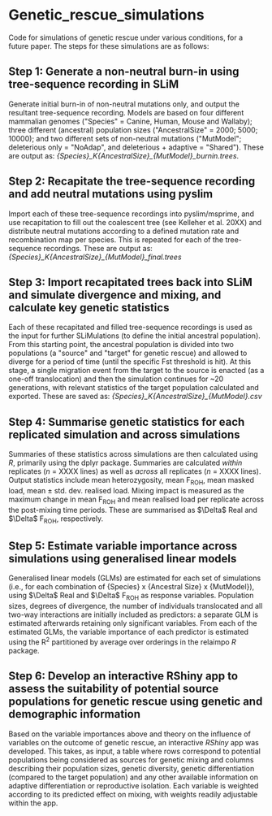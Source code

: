 # Genetic_rescue_simulations
Code for simulations of genetic rescue under various conditions, for a future paper. The steps for these simulations are as follows:

## Step 1: Generate a non-neutral burn-in using tree-sequence recording in SLiM
Generate initial burn-in of non-neutral mutations only, and output the resultant tree-sequence recording. Models are based on four different mammalian genomes ("Species" = Canine, Human, Mouse and Wallaby); three different (ancestral) population sizes ("AncestralSize" = 2000; 5000; 10000); and two different sets of non-neutral mutations ("MutModel"; deleterious only = "NoAdap", and deleterious + adaptive = "Shared"). These are output as:
  *{Species}\_K{AncestralSize}\_{MutModel}\_burnin.trees*.
## Step 2: Recapitate the tree-sequence recording and add neutral mutations using pyslim
Import each of these tree-sequence recordings into pyslim/msprime, and use recapitation to fill out the coalescent tree (see Kelleher et al. 20XX) and distribute neutral mutations according to a defined mutation rate and recombination map per species. This is repeated for each of the tree-sequence recordings. These are output as: *{Species}\_K{AncestralSize}\_{MutModel}\_final.trees*
## Step 3: Import recapitated trees back into SLiM and simulate divergence and mixing, and calculate key genetic statistics
Each of these recapitated and filled tree-sequence recordings is used as the input for further SLiMulations (to define the initial ancestral population). From this starting point, the ancestral population is divided into two populations (a "source" and "target" for genetic rescue) and allowed to diverge for a period of time (until the specific Fst threshold is hit). At this stage, a single migration event from the target to the source is enacted (as a one-off translocation) and then the simulation continues for ~20 generations, with relevant statistics of the target population calculated and exported. These are saved as: *{Species}\_K{AncestralSize}\_{MutModel}.csv*
## Step 4: Summarise genetic statistics for each replicated simulation and across simulations
Summaries of these statistics across simulations are then calculated using _R_, primarily using the dplyr package. Summaries are calculated _within_ replicates (_n_ = XXXX lines) as well as _across_ all replicates (_n_ = XXXX lines). Output statistics include mean heterozygosity, mean F<sub>ROH</sub>, mean masked load, mean &plusmn; std. dev. realised load. Mixing impact is measured as the maximum change in mean F<sub>ROH</sub> and mean realised load per replicate across the post-mixing time periods. These are summarised as $\Delta\$ Real and $\Delta\$ F<sub>ROH</sub>, respectively.
## Step 5: Estimate variable importance across simulations using generalised linear models
Generalised linear models (GLMs) are estimated for each set of simulations (i.e., for each combination of {Species} x {Ancestral Size} x {MutModel}), using $\Delta\$ Real and $\Delta\$ F<sub>ROH</sub> as response variables. Population sizes, degrees of divergence, the number of individuals translocated and all two-way interactions are initially included as predictors: a separate GLM is estimated afterwards retaining only significant variables. From each of the estimated GLMs, the variable importance of each predictor is estimated using the R<sup>2</sup> partitioned by average over orderings in the relaimpo _R_ package.
## Step 6: Develop an interactive RShiny app to assess the suitability of potential source populations for genetic rescue using genetic and demographic information
Based on the variable importances above and theory on the influence of variables on the outcome of genetic rescue, an interactive _RShiny_ app was developed. This takes, as input, a table where rows correspond to potential populations being considered as sources for genetic mixing and columns describing their population sizes, genetic diversity, genetic differentiation (compared to the target population) and any other available information on adaptive differentiation or reproductive isolation. Each variable is weighted according to its predicted effect on mixing, with weights readily adjustable within the app.
